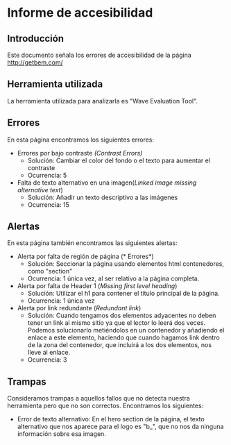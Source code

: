 # Informe de accesibilidad
## Introducción
Este documento señala los errores de accesibilidad de la página http://getbem.com/

## Herramienta utilizada
La herramienta utilizada para analizarla es "Wave Evaluation Tool".

## Errores
En esta página encontramos los siguientes errores:

 - Errores por bajo contraste *(Contrast Errors)*
     - Solución: Cambiar el color del fondo o el texto para aumentar el contraste
     - Ocurrencia: 5 
 -  Falta de texto alternativo en una imagen(*Linked image missing alternative text*)
     - Solución: Añadir un texto descriptivo a las imágenes
     - Ocurrencia: 15
## Alertas
En esta página también encontramos las siguientes alertas:
 - Alerta por falta de región de página (* Errores*)
     - Solución: Seccionar la página usando elementos html contenedores, como "section"
     - Ocurrencia: 1 única vez, al ser relativo a la página completa.
 -  Alerta por falta de Header 1 (*Missing first level heading*)
     - Solución: Utilizar el h1 para contener el título principal de la página.
     - Ocurrencia: 1 única vez
 - Alerta por link redundante (*Redundant link*)
     - Solución: Cuando tengamos dos elementos adyacentes no deben tener un link al mismo sitio ya que el lector lo leerá dos veces. Podemos solucionarlo metiéndolos en un contenedor y añadiendo el enlace a este elemento, haciendo que cuando hagamos link dentro de la zona del contenedor, que incluirá a los dos elementos, nos lleve al enlace.
     - Ocurrencia: 3
## Trampas
Consideramos trampas a aquellos fallos que no detecta nuestra herramienta pero que no son correctos. Encontramos los siguientes:
 - Error de texto alternativo: En el hero section de la página, el texto alternativo que nos aparece para el logo es "b_", que no nos da ninguna información sobre esa imagen.
